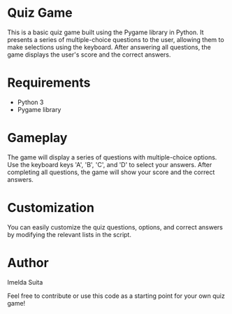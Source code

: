 # Quiz Game

This is a basic quiz game built using the Pygame library in Python. It presents a series of multiple-choice questions to the user, allowing them to make selections using the keyboard. After answering all questions, the game displays the user's score and the correct answers.

# Requirements

- Python 3
- Pygame library

# Gameplay

The game will display a series of questions with multiple-choice options.
Use the keyboard keys 'A', 'B', 'C', and 'D' to select your answers.
After completing all questions, the game will show your score and the correct answers.

# Customization

You can easily customize the quiz questions, options, and correct answers by modifying the relevant lists in the script.

# Author

Imelda Suita

Feel free to contribute or use this code as a starting point for your own quiz game!